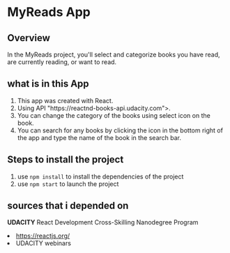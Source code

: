 # **MyReads App**

## Overview
In the MyReads project, you'll select and categorize books you have read, are currently reading, or want to read.

## what is in this App
<ol>
<li>This app was created with React.</li>
<li>Using API "https://reactnd-books-api.udacity.com">.</li>
<li>You can change the category of the books using select icon on the book.</li>
<li>You can search for any books by clicking the icon in the bottom right of the app and type the name of the book in the search bar.</li>
</ol>

## Steps to install the project
<ol>
<li>use <code>npm install</code> to install the dependencies of the project</li>
<li>use <code>npm start</code> to launch the project</li>
</ol>

## sources that i depended on
<oli><strong>UDACITY</strong> React Development Cross-Skilling Nanodegree Program</li>
<li><a href="https://reactjs.org/">https://reactjs.org/</a></li>
<li>UDACITY webinars</li>
</ol>